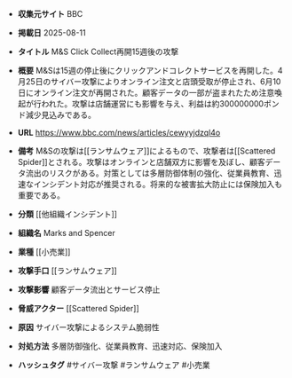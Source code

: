 - **収集元サイト**
BBC

- **掲載日**
2025-08-11

- **タイトル**
M&S Click Collect再開15週後の攻撃

- **概要**
M&Sは15週の停止後にクリックアンドコレクトサービスを再開した。4月25日のサイバー攻撃によりオンライン注文と店頭受取が停止され、6月10日にオンライン注文が再開された。顧客データの一部が盗まれたため注意喚起が行われた。攻撃は店舗運営にも影響を与え、利益は約300000000ポンド減少見込みである。

- **URL**
https://www.bbc.com/news/articles/cewyyjdzql4o

- **備考**
M&Sの攻撃は[[ランサムウェア]]によるもので、攻撃者は[[Scattered Spider]]とされる。攻撃はオンラインと店舗双方に影響を及ぼし、顧客データ流出のリスクがある。対策としては多層防御体制の強化、従業員教育、迅速なインシデント対応が推奨される。将来的な被害拡大防止には保険加入も重要である。

- **分類**
[[他組織インシデント]]

- **組織名**
Marks and Spencer

- **業種**
[[小売業]]

- **攻撃手口**
[[ランサムウェア]]

- **攻撃影響**
顧客データ流出とサービス停止

- **脅威アクター**
[[Scattered Spider]]

- **原因**
サイバー攻撃によるシステム脆弱性

- **対処方法**
多層防御強化、従業員教育、迅速対応、保険加入

- **ハッシュタグ**
#サイバー攻撃 #ランサムウェア #小売業

